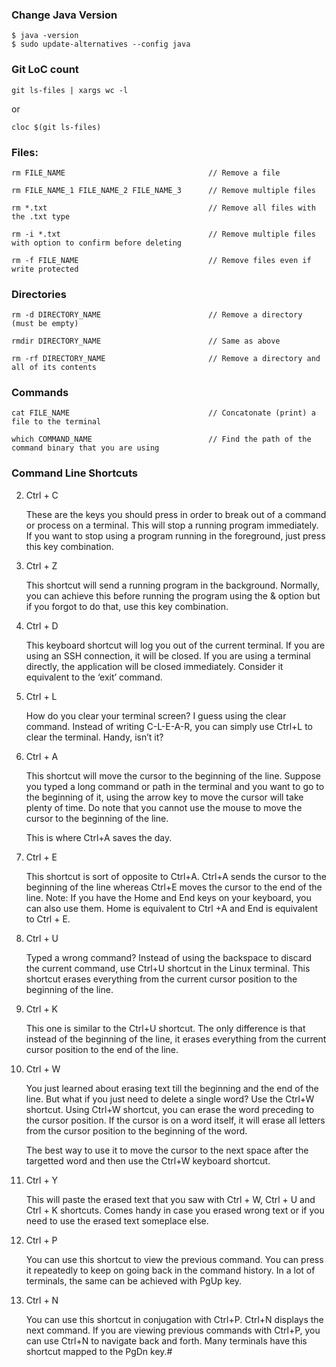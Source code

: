 ### Change Java Version

    $ java -version
    $ sudo update-alternatives --config java
  
### Git LoC count

    git ls-files | xargs wc -l
    
   or
   
    cloc $(git ls-files)

###  Files:

    rm FILE_NAME                                // Remove a file
  
    rm FILE_NAME_1 FILE_NAME_2 FILE_NAME_3      // Remove multiple files 
  
    rm *.txt                                    // Remove all files with the .txt type
    
    rm -i *.txt                                 // Remove multiple files with option to confirm before deleting
    
    rm -f FILE_NAME                             // Remove files even if write protected
  
### Directories 

    rm -d DIRECTORY_NAME                        // Remove a directory (must be empty)
    
    rmdir DIRECTORY_NAME                        // Same as above
    
    rm -rf DIRECTORY_NAME                       // Remove a directory and all of its contents
    
### Commands

    cat FILE_NAME                               // Concatonate (print) a file to the terminal
    
    which COMMAND_NAME                          // Find the path of the command binary that you are using
    
### Command Line Shortcuts

2. Ctrl + C

    These are the keys you should press in order to break out of a command or process on a terminal. This will stop a running program immediately.
    If you want to stop using a program running in the foreground, just press this key combination.

3. Ctrl + Z

    This shortcut will send a running program in the background. Normally, you can achieve this before running the program using the & option
    but if you forgot to do that, use this key combination.

4. Ctrl + D

    This keyboard shortcut will log you out of the current terminal. If you are using an SSH connection, it will be closed. 
    If you are using a terminal directly, the application will be closed immediately. Consider it equivalent to the ‘exit’ command.

5. Ctrl + L

    How do you clear your terminal screen? I guess using the clear command.
    Instead of writing C-L-E-A-R, you can simply use Ctrl+L to clear the terminal. Handy, isn’t it?

6. Ctrl + A

    This shortcut will move the cursor to the beginning of the line.  Suppose you typed a long command or path in the terminal 
    and you want to go to the beginning of it, using the arrow key to move the cursor will take plenty of time. 
    Do note that you cannot use the mouse to move the cursor to the beginning of the line.

    This is where Ctrl+A saves the day.

7. Ctrl + E

    This shortcut is sort of opposite to Ctrl+A. Ctrl+A sends the cursor to the beginning of the line whereas Ctrl+E moves the cursor to the end of the line.
    Note: If you have the Home and End keys on your keyboard, you can also use them. Home is equivalent to Ctrl +A and End is equivalent to Ctrl + E.

8. Ctrl + U

    Typed a wrong command? Instead of using the backspace to discard the current command, use Ctrl+U shortcut in the Linux terminal. 
    This shortcut erases everything from the current cursor position to the beginning of the line.

9. Ctrl + K

    This one is similar to the Ctrl+U shortcut. The only difference is that instead of the beginning of the line, 
    it erases everything from the current cursor position to the end of the line.

10. Ctrl + W

    You just learned about erasing text till the beginning and the end of the line. But what if you just need to delete a single word? Use the Ctrl+W shortcut.
    Using Ctrl+W shortcut, you can erase the word preceding to the cursor position. If the cursor is on a word itself, it will erase all letters from the cursor
    position to the beginning of the word.

    The best way to use it to move the cursor to the next space after the targetted word and then use the Ctrl+W keyboard shortcut.

11. Ctrl + Y

    This will paste the erased text that you saw with Ctrl + W, Ctrl + U and Ctrl + K shortcuts. 
    Comes handy in case you erased wrong text or if you need to use the erased text someplace else.

12. Ctrl + P

    You can use this shortcut to view the previous command. You can press it repeatedly to keep on going back in the command history. 
    In a lot of terminals, the same can be achieved with PgUp key.

13. Ctrl + N

    You can use this shortcut in conjugation with Ctrl+P. Ctrl+N displays the next command. 
    If you are viewing previous commands with Ctrl+P, you can use Ctrl+N to navigate back and forth. Many terminals have this shortcut mapped to the PgDn key.#


